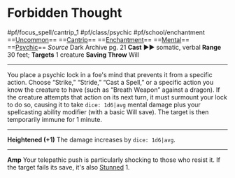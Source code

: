 # Forbidden Thought
#pf/focus_spell/cantrip_1 #pf/class/psychic #pf/school/enchantment 
==[Uncommon](../../../Traits/Uncommon.md)== ==[Cantrip](../../../Traits/Cantrip.md)== ==[Enchantment](../../../Traits/Enchantment.md)== ==[Mental](../../../Traits/Mental.md)== ==[Psychic](../../../Traits/Psychic.md)==
*Source* Dark Archive pg. 21
**Cast** ►► somatic, verbal
**Range** 30 feet; **Targets** 1 creature
**Saving Throw** Will

---
You place a psychic lock in a foe's mind that prevents it from a specific action. Choose “Strike,” “Stride,” “Cast a Spell,” or a specific action you know the creature to have (such as “Breath Weapon” against a dragon). If the creature attempts that action on its next turn, it must surmount your lock to do so, causing it to take `dice: 1d6|avg` mental damage plus your spellcasting ability modifier (with a basic Will save). The target is then temporarily immune for 1 minute.

<hr>

**Heightened (+1)** The damage increases by `dice: 1d6|avg`.

---
**Amp** Your telepathic push is particularly shocking to those who resist it. If the target fails its save, it's also [Stunned](../../../Conditions/Stunned.md) 1.